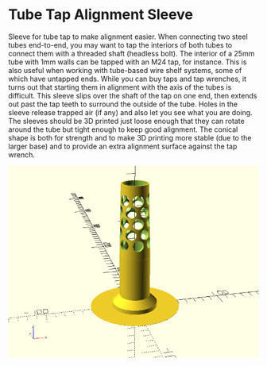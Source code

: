 # Tube Tap Alignment Sleeve
Sleeve for tube tap to make alignment easier.
When connecting two steel tubes end-to-end,
you may want to tap the interiors of both tubes to connect them with a threaded shaft (headless bolt).
The interior of a 25mm tube with 1mm walls can be tapped with an M24 tap, for instance.
This is also useful when working with tube-based wire shelf systems, some of which have untapped ends.
While you can buy taps and tap wrenches,
it turns out that starting them in alignment with the axis of the tubes is difficult.
This sleeve slips over the shaft of the tap on one end,
then extends out past the tap teeth to surround the outside of the tube.
Holes in the sleeve release trapped air (if any) and also let you see what you are doing.
The sleeves should be 3D printed just loose enough that they can rotate around the
tube but tight enough to keep good alignment.
The conical shape is both for strength and to make 3D printing more stable (due to the larger base)
and to provide an extra alignment surface against the tap wrench.

![Perspective Rendering of Tap Alignment Sleeve](pers.png)
